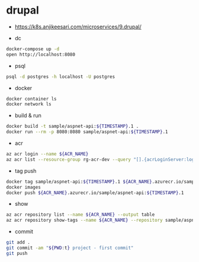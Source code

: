 # drupal

- https://k8s.anjikeesari.com/microservices/9.drupal/

- dc

```bash
docker-compose up -d
open http://localhost:8080
```

- psql

```bash
psql -d postgres -h localhost -U postgres
```

- docker

```bash
docker container ls
docker network ls

```

- build & run

```bash
docker build -t sample/aspnet-api:${TIMESTAMP}.1 .
docker run --rm -p 8080:8080 sample/aspnet-api:${TIMESTAMP}.1
```

- acr

```bash
az acr login --name ${ACR_NAME}
az acr list --resource-group rg-acr-dev --query "[].{acrLoginServer:loginServer}" --output table
```

- tag push

```bash
docker tag sample/aspnet-api:${TIMESTAMP}.1 ${ACR_NAME}.azurecr.io/sample/aspnet-api:${TIMESTAMP}.1
docker images
docker push ${ACR_NAME}.azurecr.io/sample/aspnet-api:${TIMESTAMP}.1
```

- show

```bash
az acr repository list --name ${ACR_NAME} --output table
az acr repository show-tags --name ${ACR_NAME} --repository sample/aspnet-api --output table
```

- commit

```bash
git add .
git commit -am "${PWD:t} project - first commit"
git push
```
